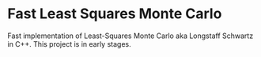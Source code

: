 # Fast Least Squares Monte Carlo
Fast implementation of Least-Squares Monte Carlo aka Longstaff Schwartz in C++. This project is in early stages.
